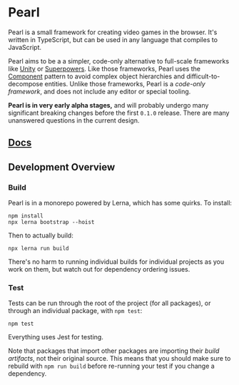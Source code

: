 # Pearl

Pearl is a small framework for creating video games in the browser. It's written in TypeScript, but can be used in any language that compiles to JavaScript.

Pearl aims to be a a simpler, code-only alternative to full-scale frameworks like [Unity](http://unity3d.com/) or [Superpowers](http://superpowers-html5.com/). Like those frameworks, Pearl uses the [Component](http://gameprogrammingpatterns.com/component.html) pattern to avoid complex object hierarchies and difficult-to-decompose entities. Unlike those frameworks, Pearl is a _code-only framework_, and does not include any editor or special tooling.

**Pearl is in very early alpha stages,** and will probably undergo many significant breaking changes before the first `0.1.0` release. There are many unanswered questions in the current design.

## [Docs](https://pearl-docs.disco.zone/)

## Development Overview

### Build

Pearl is in a monorepo powered by Lerna, which has some quirks. To install:

```text
npm install
npx lerna bootstrap --hoist
```

Then to actually build:

```text
npx lerna run build
```

There's no harm to running individual builds for individual projects as you work on them, but watch out for dependency ordering issues.

### Test

Tests can be run through the root of the project (for all packages), or through an individual package, with `npm test`:

```text
npm test
```

Everything uses Jest for testing.

Note that packages that import other packages are importing their _build artifacts_, not their original source. This means that you should make sure to rebuild with `npm run build` before re-running your test if you change a dependency.
